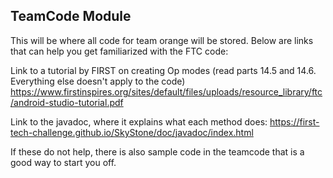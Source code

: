 ## TeamCode Module

This will be where all code for team orange will be stored. Below are links that can help you get familiarized with the FTC code:

Link to a tutorial by FIRST on creating Op modes (read parts 14.5 and 14.6. Everything else doesn't apply to the code)
https://www.firstinspires.org/sites/default/files/uploads/resource_library/ftc/android-studio-tutorial.pdf

Link to the javadoc, where it explains what each method does:
https://first-tech-challenge.github.io/SkyStone/doc/javadoc/index.html

If these do not help, there is also sample code in the teamcode that is a good way to start you off.
